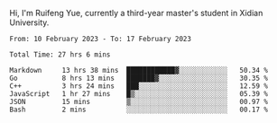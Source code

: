 Hi, I'm Ruifeng Yue, currently a third-year master's student in Xidian University.

<!--
**yrf105/yrf105** is a ✨ _special_ ✨ repository because its `README.md` (this file) appears on your GitHub profile.

Here are some ideas to get you started:

- 🔭 I’m currently working on ...
- 🌱 I’m currently learning ...
- 👯 I’m looking to collaborate on ...
- 🤔 I’m looking for help with ...
- 💬 Ask me about ...
- 📫 How to reach me: ...
- 😄 Pronouns: ...
- ⚡ Fun fact: ...
-->

<!--START_SECTION:waka-->

```text
From: 10 February 2023 - To: 17 February 2023

Total Time: 27 hrs 6 mins

Markdown     13 hrs 38 mins  ████████████▓░░░░░░░░░░░░   50.34 %
Go           8 hrs 13 mins   ███████▓░░░░░░░░░░░░░░░░░   30.35 %
C++          3 hrs 24 mins   ███░░░░░░░░░░░░░░░░░░░░░░   12.59 %
JavaScript   1 hr 27 mins    █▒░░░░░░░░░░░░░░░░░░░░░░░   05.39 %
JSON         15 mins         ▒░░░░░░░░░░░░░░░░░░░░░░░░   00.97 %
Bash         2 mins          ░░░░░░░░░░░░░░░░░░░░░░░░░   00.17 %
```

<!--END_SECTION:waka-->
